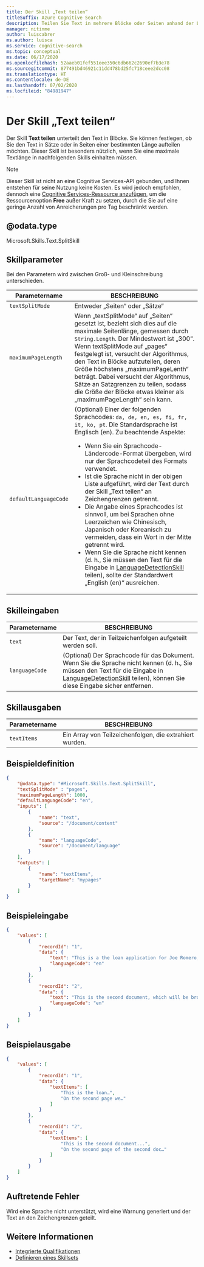 ```yaml
---
title: Der Skill „Text teilen“
titleSuffix: Azure Cognitive Search
description: Teilen Sie Text in mehrere Blöcke oder Seiten anhand der Länge in einer KI-Anreicherungspipeline in der kognitiven Azure-Suche auf.
manager: nitinme
author: luiscabrer
ms.author: luisca
ms.service: cognitive-search
ms.topic: conceptual
ms.date: 06/17/2020
ms.openlocfilehash: 52aaeb01fef551eee350c6db662c2690ef7b3e78
ms.sourcegitcommit: 877491bd46921c11dd478bd25fc718ceee2dcc08
ms.translationtype: HT
ms.contentlocale: de-DE
ms.lasthandoff: 07/02/2020
ms.locfileid: "84981947"
---
```

# <a name="text-split-cognitive-skill"></a>Der Skill „Text teilen“

Der Skill **Text teilen** unterteilt den Text in Blöcke. Sie können festlegen, ob Sie den Text in Sätze oder in Seiten einer bestimmten Länge aufteilen möchten. Dieser Skill ist besonders nützlich, wenn Sie eine maximale Textlänge in nachfolgenden Skills einhalten müssen. 

> [!NOTE]
> Dieser Skill ist nicht an eine Cognitive Services-API gebunden, und Ihnen entstehen für seine Nutzung keine Kosten. Es wird jedoch empfohlen, dennoch eine [Cognitive Services-Ressource anzufügen](cognitive-search-attach-cognitive-services.md), um die Ressourcenoption **Free** außer Kraft zu setzen, durch die Sie auf eine geringe Anzahl von Anreicherungen pro Tag beschränkt werden.

## <a name="odatatype"></a>@odata.type  
Microsoft.Skills.Text.SplitSkill 

## <a name="skill-parameters"></a>Skillparameter

Bei den Parametern wird zwischen Groß- und Kleinschreibung unterschieden.

| Parametername     | BESCHREIBUNG |
|--------------------|-------------|
| `textSplitMode`    | Entweder „Seiten“ oder „Sätze“ | 
| `maximumPageLength` | Wenn „textSplitMode“ auf „Seiten“ gesetzt ist, bezieht sich dies auf die maximale Seitenlänge, gemessen durch `String.Length`. Der Mindestwert ist „300“.  Wenn textSplitMode auf „pages“ festgelegt ist, versucht der Algorithmus, den Text in Blöcke aufzuteilen, deren Größe höchstens „maximumPageLenth“ beträgt. Dabei versucht der Algorithmus, Sätze an Satzgrenzen zu teilen, sodass die Größe der Blöcke etwas kleiner als „maximumPageLength“ sein kann. | 
| `defaultLanguageCode` | (Optional) Einer der folgenden Sprachcodes: `da, de, en, es, fi, fr, it, ko, pt`. Die Standardsprache ist Englisch (en). Zu beachtende Aspekte:<ul><li>Wenn Sie ein Sprachcode-Ländercode-Format übergeben, wird nur der Sprachcodeteil des Formats verwendet.</li><li>Ist die Sprache nicht in der obigen Liste aufgeführt, wird der Text durch der Skill „Text teilen“ an Zeichengrenzen getrennt.</li><li>Die Angabe eines Sprachcodes ist sinnvoll, um bei Sprachen ohne Leerzeichen wie Chinesisch, Japanisch oder Koreanisch zu vermeiden, dass ein Wort in der Mitte getrennt wird.</li><li>Wenn Sie die Sprache nicht kennen (d. h., Sie müssen den Text für die Eingabe in [LanguageDetectionSkill](cognitive-search-skill-language-detection.md) teilen), sollte der Standardwert „English (en)“ ausreichen. </li></ul>  |


## <a name="skill-inputs"></a>Skilleingaben

| Parametername       | BESCHREIBUNG      |
|----------------------|------------------|
| `text`    | Der Text, der in Teilzeichenfolgen aufgeteilt werden soll. |
| `languageCode`    | (Optional) Der Sprachcode für das Dokument. Wenn Sie die Sprache nicht kennen (d. h., Sie müssen den Text für die Eingabe in [LanguageDetectionSkill](cognitive-search-skill-language-detection.md) teilen), können Sie diese Eingabe sicher entfernen.  |

## <a name="skill-outputs"></a>Skillausgaben 

| Parametername     | BESCHREIBUNG |
|--------------------|-------------|
| `textItems`   | Ein Array von Teilzeichenfolgen, die extrahiert wurden. |


##  <a name="sample-definition"></a>Beispieldefinition

```json
{
    "@odata.type": "#Microsoft.Skills.Text.SplitSkill",
    "textSplitMode" : "pages", 
    "maximumPageLength": 1000,
    "defaultLanguageCode": "en",
    "inputs": [
        {
            "name": "text",
            "source": "/document/content"
        },
        {
            "name": "languageCode",
            "source": "/document/language"
        }
    ],
    "outputs": [
        {
            "name": "textItems",
            "targetName": "mypages"
        }
    ]
}
```

##  <a name="sample-input"></a>Beispieleingabe

```json
{
    "values": [
        {
            "recordId": "1",
            "data": {
                "text": "This is a the loan application for Joe Romero, a Microsoft employee who was born in Chile and who then moved to Australia…",
                "languageCode": "en"
            }
        },
        {
            "recordId": "2",
            "data": {
                "text": "This is the second document, which will be broken into several pages...",
                "languageCode": "en"
            }
        }
    ]
}
```

##  <a name="sample-output"></a>Beispielausgabe

```json
{
    "values": [
        {
            "recordId": "1",
            "data": {
                "textItems": [
                    "This is the loan…",
                    "On the second page we…"
                ]
            }
        },
        {
            "recordId": "2",
            "data": {
                "textItems": [
                    "This is the second document...",
                    "On the second page of the second doc…"
                ]
            }
        }
    ]
}
```

## <a name="error-cases"></a>Auftretende Fehler
Wird eine Sprache nicht unterstützt, wird eine Warnung generiert und der Text an den Zeichengrenzen geteilt.

## <a name="see-also"></a>Weitere Informationen

+ [Integrierte Qualifikationen](cognitive-search-predefined-skills.md)
+ [Definieren eines Skillsets](cognitive-search-defining-skillset.md)
